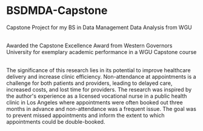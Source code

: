 # BSDMDA-Capstone

Capstone Project for my BS in Data Management Data Analysis from WGU<BR><BR>
  
Awarded the Capstone Excellence Award from Western Governors University for exemplary academic performance in a WGU Capstone course<BR><BR>
  
The significance of this research lies in its potential to improve healthcare delivery and increase clinic efficiency. Non-attendance at appointments is a challenge for both patients and providers, leading to delayed care, increased costs, and lost time for providers. The research was inspired by the author's experience as a licensed vocational nurse in a public health clinic in Los Angeles where appointments were often booked out three months in advance and non-attendance was a frequent issue. The goal was to prevent missed appointments and inform the extent to which appointments could be double-booked.
